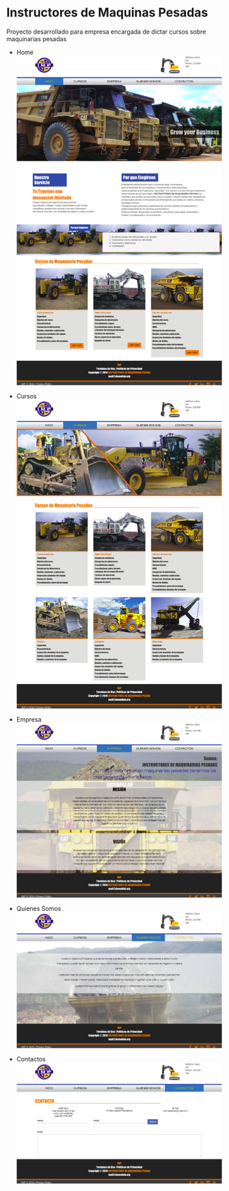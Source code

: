 # Instructores de Maquinas Pesadas
Proyecto desarrollado para empresa encargada de dictar cursos sobre maquinarias pesadas

- Home
![Alt text](/screenshots/home.png?raw=true "Home")


- Cursos
![Alt text](/screenshots/cursos.png?raw=true "Cursos")


- Empresa
![Alt text](/screenshots/empresa.png?raw=true "Empresa")


- Quienes Somos
![Alt text](/screenshots/quienessomos.png?raw=true "Quienes Somos")

- Contactos
![Alt text](/screenshots/contactos.png?raw=true "Contactos")
